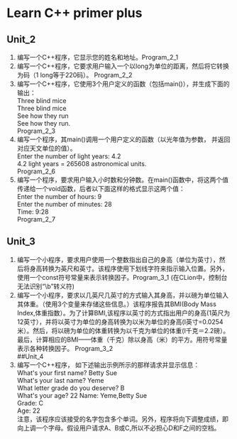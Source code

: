 # Learn C++ primer plus
## Unit_2
1) 编写一个C++程序，它显示您的姓名和地址。Program_2_1  
2) 编写一个C++程序，它要求用户输入一个以long为单位的距离，然后将它转换为码（1 long等于220码）。 Program_2_2
3) 编写一个C++程序，它使用3个用户定义的函数（包括main()），并生成下面的输出：  
Three blind mice  
Three blind mice  
See how they run  
See how they run.  
Program_2_3  
4) 编写一个程序，其main()调用一个用户定义的函数（以光年值为参数， 并返回对应天文单位的值）。  
Enter the number of light years: 4.2  
4.2 light years = 265608 astronomical units.  
Program_2_6
5) 编写一个程序，要求用户输入小时数和分钟数。在main()函数中，将这两个值传递给一个void函数，后者以下面这样的格式显示这两个值：  
Enter the number of hours: 9  
Enter the number of minutes: 28  
Time: 9:28  
Program_2_7  
## Unit_3
1) 编写一个小程序，要求用户使用一个整数指出自己的身高（单位为英寸），然后将身高转换为英尺和英寸。该程序使用下划线字符来指示输入位置。另外，使用一个const符号常量来表示转换因子。Program_3_1 (在CLion中，控制台无法识别“\b”转义符)  
2) 编写一个小程序，要求以几英尺几英寸的方式输入其身高，并以磅为单位输入其体重。（使用3个变量来存储这些信息。）该程序报告其BMI(Body Mass Index,体重指数）。为了计算BMI,该程序以英寸的方式指出用户的身高(1英尺为12英寸），并将以英寸为单位的身高转换为以米为单位的身高(I英寸=0.0254米）。然后，将以磅为单位的体重转换为以千克为单位的体重(I千克＝2.2磅）。最后，计算相应的BMI——体重（千克）除以身高（米）的平方。用符号常量表示各种转换因子。 Program_3_2  
##Unit_4
1) 编写一个C++程序， 如下述输出示例所示的那样请求并显示信息：  
What's your first name? Betty Sue  
What's your last name? Yeme  
What letter grade do you deserve? B  
What's your age? 22
Name: Yeme,Betty Sue  
Grade: C   
Age: 22  
注意，该程序应该接受的名字包含多个单词。另外，程序将向下调整成绩，即向上调一个字母。假设用户请求A、B或C,所以不必担心D和F之间的空档。
